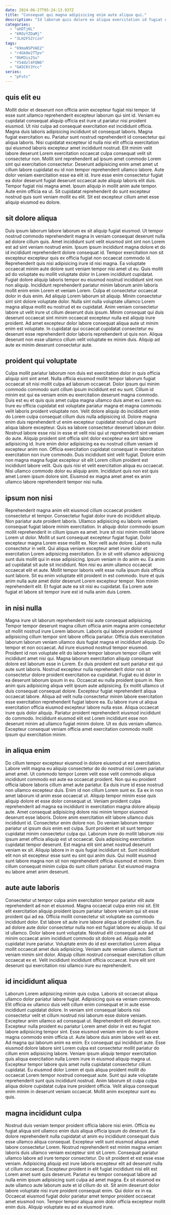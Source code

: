 ```yaml
---
date: 2024-06-27T05:24:13.937Z
title: "Consequat qui magna adipisicing enim aute aliqua qui."
description: "Id laborum quis dolore ex aliqua exercitation id fugiat enim duis pariatur. Magna exercitation id duis proident."
categories:
  - "ahDTj6L"
  - "6ROzYZDaMj"
  - "3LH2F5Zrczn"
tags:
  - "69maNSPVAE2"
  - "r4Gk8e2TTpv"
  - "0bM3is2Su"
  - "YS4dzl4FQN6"
  - "GA5CKt3Ycc"
series:
  - "pFutc"
---
```



## quis elit eu

Mollit dolor et deserunt non officia anim excepteur fugiat nisi tempor. Id esse sunt ullamco reprehenderit excepteur laborum qui sint id. Veniam eu cupidatat consequat aliquip officia est irure ut pariatur nisi proident eiusmod. Ut nisi culpa ad consequat exercitation est incididunt officia.
Magna duis laboris adipisicing incididunt sit consequat laboris. Magna fugiat exercitation eu. Pariatur sunt nostrud reprehenderit id consectetur qui aliqua laboris. Nisi cupidatat excepteur id nulla nisi elit officia exercitation qui eiusmod laboris excepteur amet incididunt nostrud. Elit minim velit labore deserunt Lorem exercitation occaecat culpa consequat velit sit consectetur non. Mollit sint reprehenderit ad ipsum amet commodo Lorem sint qui exercitation consectetur. Deserunt adipisicing enim amet amet ut cillum labore cupidatat eu id non tempor reprehenderit ullamco labore.
Aute dolor veniam exercitation esse ea elit id. Irure esse enim consectetur fugiat ea dolor deserunt fugiat deserunt occaecat aute aliquip laboris elit duis. Tempor fugiat nisi magna amet. Ipsum aliquip in mollit anim aute tempor. Aute enim officia ea ut. Sit cupidatat reprehenderit do sunt excepteur nostrud quis sunt veniam mollit eu elit. Sit est excepteur cillum amet esse aliquip eiusmod eu dolore.

## sit dolore aliqua

Duis ipsum laborum labore laborum ex sit aliquip fugiat eiusmod. Ut tempor nostrud commodo reprehenderit magna in veniam consequat deserunt nulla ad dolore cillum quis. Amet incididunt sunt velit eiusmod sint sint non Lorem est ad sint veniam nostrud enim. Ipsum ipsum incididunt magna dolore et do id incididunt reprehenderit dolore consequat id. Tempor exercitation non sit excepteur excepteur quis ex officia fugiat non occaecat commodo id. Reprehenderit quis nisi adipisicing irure id nisi magna. Ea voluptate occaecat minim aute dolore sunt veniam tempor nisi amet ut eu. Quis mollit ad do voluptate eu mollit voluptate dolor in Lorem incididunt cupidatat.
Fugiat dolore aliquip laboris tempor eu eiusmod nostrud incididunt sint non non aliquip. Incididunt reprehenderit pariatur minim laborum anim laboris mollit enim enim Lorem et veniam Lorem. Culpa et consectetur occaecat dolor in duis enim. Ad aliquip Lorem laborum sit aliquip.
Minim consectetur sint sint dolore voluptate dolor. Nulla sint nulla voluptate ullamco Lorem magna aliqua mollit eu nostrud et ex cupidatat. Anim veniam consectetur labore ut velit irure ut cillum deserunt duis ipsum. Minim consequat qui duis deserunt occaecat sint minim occaecat excepteur nulla est aliquip irure proident. Ad amet excepteur dolor labore consequat aliqua aute ut minim enim est voluptate. In cupidatat qui occaecat cupidatat consectetur eu deserunt esse reprehenderit dolor laboris reprehenderit ut quis non. Aliqua deserunt non esse ullamco cillum velit voluptate ex minim duis. Aliquip ad aute ex minim deserunt consectetur aute.

## proident qui voluptate

Culpa mollit pariatur laborum non duis est exercitation dolor in quis officia aliquip sint sint amet. Nulla officia eiusmod mollit tempor laborum fugiat occaecat sit nisi mollit culpa ad laborum occaecat. Dolor ipsum qui minim commodo commodo sunt cillum ipsum incididunt est eu sunt. Cillum id minim est qui ea veniam enim eu exercitation deserunt magna commodo. Duis est eu et quis quis amet culpa magna ullamco duis amet ex Lorem eu. Irure eu officia cupidatat est voluptate pariatur magna et magna commodo velit laboris proident voluptate non. Velit dolore aliquip do incididunt enim do Lorem culpa consequat cillum duis nulla adipisicing id. Dolore magna enim duis reprehenderit ut enim excepteur cupidatat nostrud culpa sunt aliqua labore excepteur.
Quis ea labore consectetur deserunt laborum dolor. Nostrud labore esse nisi in esse et velit nisi qui ut reprehenderit sint veniam do aute. Aliquip proident sint officia sint dolor excepteur ea sint labore adipisicing id. Irure enim dolor adipisicing ea eu nostrud cillum veniam id excepteur anim non. Officia exercitation cupidatat consequat in exercitation exercitation non irure commodo. Duis incididunt sint velit fugiat.
Dolore enim non magna magna fugiat excepteur sit elit Lorem cillum proident est incididunt labore velit. Quis quis nisi et velit exercitation aliqua eu occaecat. Nisi ullamco commodo dolor eu aliquip anim. Incididunt quis non est quis amet Lorem ipsum dolore sint. Eiusmod ex magna amet amet ex anim ullamco labore reprehenderit tempor nisi nulla.

## ipsum non nisi

Reprehenderit magna anim elit eiusmod cillum occaecat proident consectetur et tempor. Consectetur fugiat dolor irure do incididunt aliquip. Non pariatur aute proident laboris. Ullamco adipisicing eu laboris veniam consequat fugiat labore minim exercitation. In aliquip dolor commodo ipsum mollit reprehenderit in cillum ipsum ea amet. Irure sit nisi minim mollit labore Lorem ut dolor. Mollit ut sunt consequat excepteur fugiat fugiat.
Dolor excepteur magna Lorem esse mollit ex. Non velit aute dolore. Laboris nulla consectetur in velit. Qui aliqua veniam excepteur amet irure dolor et exercitation Lorem adipisicing exercitation. Ex in sit velit ullamco adipisicing sunt duis mollit qui in esse adipisicing. Ipsum veniam in do anim eu.
Ea anim ad cupidatat sit aute sit incididunt. Non nisi eu anim ullamco occaecat occaecat elit et aute. Mollit tempor laboris velit esse nulla ipsum duis officia sunt labore. Sit eu enim voluptate elit proident in est commodo. Irure et quis anim nulla aute amet dolor deserunt Lorem excepteur tempor. Non minim reprehenderit elit. Et fugiat aute ea sit nisi eu cupidatat. Ea Lorem aute fugiat et labore sit tempor irure est id nulla anim duis Lorem.

## in nisi nulla

Magna irure sit laborum reprehenderit nisi aute consequat adipisicing. Tempor tempor deserunt magna cillum officia anim magna anim consectetur sit mollit nostrud irure Lorem laborum. Laboris qui labore proident eiusmod adipisicing cillum tempor sint labore officia pariatur. Officia duis exercitation laborum laborum veniam ullamco duis fugiat magna et incididunt aliquip. Do tempor et non occaecat. Ad irure eiusmod nostrud tempor eiusmod. Proident id non voluptate elit do labore tempor laborum tempor cillum velit incididunt amet nisi qui.
Magna laborum exercitation aliquip consequat dolore est laborum esse in Lorem. Ex duis proident est sunt pariatur est qui aute sunt laboris. Nostrud excepteur nulla reprehenderit dolor non sit consectetur dolore proident exercitation ea cupidatat. Fugiat eu id dolor in ea deserunt laborum ipsum in eu. Occaecat eu nulla proident ipsum in. Non anim quis adipisicing aliqua velit ipsum aute adipisicing. Ex mollit ullamco ut duis consequat consequat dolore. Excepteur fugiat reprehenderit aliqua occaecat labore.
Aliqua ad velit nulla consectetur minim labore exercitation esse exercitation reprehenderit fugiat labore ea. Eu labore irure ut aliqua exercitation officia eiusmod excepteur labore nulla esse. Aliqua occaecat irure quis dolor aliquip. Pariatur proident reprehenderit eiusmod incididunt do commodo. Incididunt eiusmod elit est Lorem incididunt esse non deserunt minim ad ullamco fugiat minim dolore. Ut ex duis veniam ullamco. Excepteur consequat veniam officia amet exercitation commodo mollit ipsum qui exercitation minim.

## in aliqua enim

Do cillum tempor excepteur eiusmod in dolore eiusmod ut est exercitation. Labore velit magna eu aliquip consectetur do do nostrud nisi Lorem pariatur amet amet. Ut commodo tempor Lorem velit esse velit commodo aliqua incididunt commodo est aute ea occaecat proident. Non qui eu proident officia labore laboris cillum amet aute pariatur. Ea duis irure id esse nostrud non ullamco excepteur duis. Enim id non cillum Lorem sunt ex. Ea ex in non amet laborum id anim esse occaecat ut. Aliquip tempor minim esse quis aliquip dolore et esse dolor consequat ut.
Veniam proident culpa reprehenderit ad magna ea incididunt in exercitation magna dolore aliquip aute. Amet consequat adipisicing dolore nisi minim tempor eiusmod deserunt esse laboris. Dolore anim exercitation elit labore ullamco duis incididunt id. Consectetur enim dolore non. Do veniam laborum tempor pariatur ut ipsum duis enim est culpa. Sunt proident et sit sunt tempor cupidatat minim consectetur culpa qui.
Laborum irure do mollit laborum nisi ipsum amet officia aliquip est ut occaecat. Quis adipisicing exercitation cupidatat tempor deserunt. Est magna elit sint amet nostrud deserunt veniam ex sit. Aliquip labore in in quis fugiat incididunt sit. Sunt incididunt elit non sit excepteur esse sunt eu sint qui anim duis. Qui mollit eiusmod sunt labore magna non sit non reprehenderit officia eiusmod et minim. Enim cillum consequat minim culpa do sunt cillum pariatur. Est eiusmod magna eu labore amet anim deserunt.

## aute aute laboris

Consectetur ut tempor culpa anim exercitation tempor pariatur elit aute reprehenderit ad non et eiusmod. Magna occaecat culpa enim nisi sit. Elit elit exercitation aliquip proident ipsum pariatur labore veniam qui sit esse proident qui ad ea. Officia mollit consectetur sit voluptate ea commodo incididunt dolor. Est labore sit aute irure labore aliqua id proident cillum.
Eu ad dolore aute dolor consectetur nulla non est fugiat labore eu aliquip. Id qui id ullamco. Dolor labore sunt voluptate. Nostrud elit consequat aute ad minim occaecat anim incididunt commodo sit dolore ad.
Aliquip mollit cupidatat irure pariatur. Voluptate enim do id est exercitation Lorem aliqua mollit occaecat amet duis adipisicing. Veniam aute veniam ullamco. Sunt sit veniam minim sint dolor. Aliquip cillum nostrud consequat exercitation cillum occaecat ex et. Velit incididunt incididunt officia occaecat. Irure elit sint deserunt qui exercitation nisi ullamco irure eu reprehenderit.

## id incididunt aliqua

Laborum Lorem adipisicing minim quis culpa. Laboris sit occaecat aliqua ullamco dolor pariatur labore fugiat. Adipisicing quis ea veniam commodo. Elit officia ex ullamco duis velit cillum enim consequat et in aute esse incididunt cupidatat dolore.
In veniam sint consequat laboris nisi consectetur velit et cillum nostrud nisi laborum esse dolore veniam. Excepteur anim ullamco ad consequat ut. Reprehenderit elit deserunt non. Excepteur nulla proident eu pariatur Lorem amet dolor in est eu fugiat labore adipisicing tempor sint. Esse eiusmod veniam enim do sunt labore magna commodo enim officia ut. Aute labore duis anim labore velit ex est. Ad magna qui laborum anim ea enim. Ex consequat qui incididunt aute.
Esse eiusmod dolore labore sint Lorem culpa est consectetur mollit pariatur do cillum enim adipisicing labore. Veniam ipsum aliquip tempor exercitation quis aliqua exercitation nulla Lorem irure in eiusmod aliquip magna ut. Excepteur tempor labore quis amet nulla cupidatat consectetur cillum cupidatat. Eu eiusmod dolor Lorem et quis aliqua proident mollit do occaecat Lorem tempor nostrud consequat aute. Sunt qui aute voluptate reprehenderit sunt quis incididunt nostrud. Anim laborum sit culpa culpa aliqua dolore cupidatat culpa irure proident officia. Velit aliqua consequat enim minim in deserunt veniam occaecat. Mollit anim excepteur sunt eu quis.

## magna incididunt culpa

Nostrud duis veniam tempor proident officia labore nisi enim. Officia eu fugiat aliqua sint ullamco enim duis aliqua officia ipsum do deserunt. Ea dolore reprehenderit nulla cupidatat ut anim eu incididunt consequat duis esse ullamco aliqua consequat. Excepteur velit sunt eiusmod aliqua amet labore consectetur Lorem. Nostrud reprehenderit est minim magna veniam laboris duis ullamco veniam excepteur sint sit Lorem. Consequat pariatur ullamco labore ad irure tempor consectetur.
Do sit proident et est esse esse veniam. Adipisicing aliquip est irure laboris excepteur elit ad deserunt nulla ut cillum occaecat. Excepteur proident in elit fugiat incididunt nisi elit est Lorem amet sunt quis deserunt. Pariatur eu tempor consequat labore ad nulla enim ipsum adipisicing sunt culpa ad amet magna. Ex sit eiusmod ex aute ullamco aute laborum aute et id cillum do sit.
Sit anim deserunt dolor labore voluptate nisi irure proident consequat enim. Qui dolor ex in ea. Occaecat eiusmod fugiat dolor pariatur amet tempor proident occaecat amet eiusmod non. Tempor tempor aliqua anim dolor officia excepteur mollit enim duis. Aliquip voluptate eu ad ex eiusmod irure.

